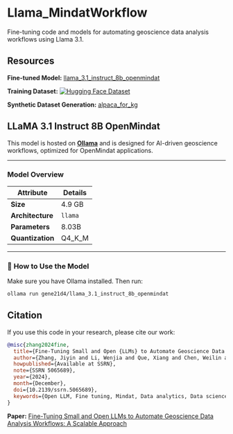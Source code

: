 # Llama_MindatWorkflow

Fine-tuning code and models for automating geoscience data analysis workflows using Llama 3.1.

## Resources

**Fine-tuned Model:** [llama_3.1_instruct_8b_openmindat](https://ollama.com/gene21d4/llama_3.1_instruct_8b_openmindat)

**Training Dataset:** [![Hugging Face Dataset](https://img.shields.io/badge/HuggingFace-Dataset-blue)](https://huggingface.co/datasets/gene21d4/test_mindat_workflow)

**Synthetic Dataset Generation:** [alpaca_for_kg](https://github.com/ChuBL/alpaca_for_kg)

## **LLaMA 3.1 Instruct 8B OpenMindat**

This model is hosted on [**Ollama**](https://ollama.com/gene21d4/llama_3.1_instruct_8b_openmindat) and is designed for AI-driven geoscience workflows, optimized for OpenMindat applications.

---

### **Model Overview**

| **Attribute**   | **Details**        |
|------------------|--------------------|
| **Size**        | 4.9 GB             |
| **Architecture**| `llama`            |
| **Parameters**  | 8.03B              |
| **Quantization**| Q4_K_M             |

---

### 🚀 **How to Use the Model**

Make sure you have Ollama installed. Then run:

```bash
ollama run gene21d4/llama_3.1_instruct_8b_openmindat
```


## Citation

If you use this code in your research, please cite our work:

```bibtex
@misc{zhang2024fine,
  title={Fine-Tuning Small and Open {LLMs} to Automate Geoscience Data Analysis Workflows: A Scalable Approach},
  author={Zhang, Jiyin and Li, Wenjia and Que, Xiang and Chen, Weilin and Li, Chenhao and Ma, Xiaogang},
  howpublished={Available at SSRN},
  note={SSRN 5065689},
  year={2024},
  month={December},
  doi={10.2139/ssrn.5065689},
  keywords={Open LLM, Fine tuning, Mindat, Data analytics, Data science}
}
```

**Paper:** [Fine-Tuning Small and Open LLMs to Automate Geoscience Data Analysis Workflows: A Scalable Approach](https://doi.org/10.2139/ssrn.5065689)
